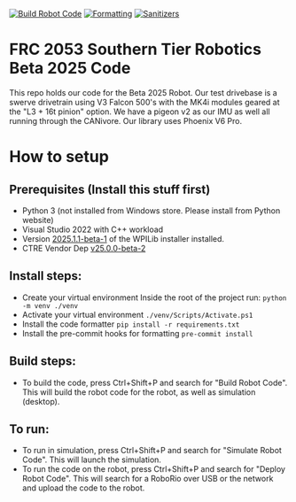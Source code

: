 [![Build Robot Code](https://github.com/frc2053/BetaBot/actions/workflows/build.yml/badge.svg)](https://github.com/frc2053/BetaBot/actions/workflows/build.yml)
[![Formatting](https://github.com/frc2053/BetaBot/actions/workflows/format.yml/badge.svg)](https://github.com/frc2053/BetaBot/actions/workflows/format.yml)
[![Sanitizers](https://github.com/frc2053/BetaBot/actions/workflows/sanitizers.yml/badge.svg)](https://github.com/frc2053/BetaBot/actions/workflows/sanitizers.yml)

# FRC 2053 Southern Tier Robotics Beta 2025 Code

This repo holds our code for the Beta 2025 Robot. Our test drivebase is a swerve drivetrain using V3 Falcon 500's with the MK4i modules geared at the "L3 + 16t pinion" option. We have a pigeon v2 as our IMU as well all running through the CANivore. Our library uses Phoenix V6 Pro.

# How to setup

## Prerequisites (Install this stuff first)
- Python 3 (not installed from Windows store. Please install from Python website)
- Visual Studio 2022 with C++ workload
- Version [2025.1.1-beta-1](https://github.com/wpilibsuite/allwpilib/releases/tag/v2025.1.1-beta-1) of the WPILib installer installed.
- CTRE Vendor Dep [v25.0.0-beta-2](https://github.com/CrossTheRoadElec/Phoenix-Releases/releases/tag/v25.0.0-beta-2)

## Install steps: 
- Create your virtual environment
    Inside the root of the project run:
    `python -m venv ./venv`
- Activate your virtual environment
    `./venv/Scripts/Activate.ps1`
- Install the code formatter
    `pip install -r requirements.txt`
- Install the pre-commit hooks for formatting
    `pre-commit install`

## Build steps:
- To build the code, press Ctrl+Shift+P and search for "Build Robot Code". This will build the robot code for the robot, as well as simulation (desktop).

## To run:
- To run in simulation, press Ctrl+Shift+P and search for "Simulate Robot Code". This will launch the simulation.
- To run the code on the robot, press Ctrl+Shift+P and search for "Deploy Robot Code". This will search for a RoboRio over USB or the network and upload the code to the robot.